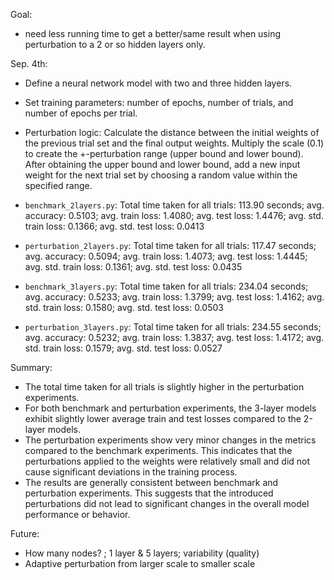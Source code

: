 Goal:
- need less running time to get a better/same result when using perturbation to a 2 or so hidden layers only.


Sep. 4th:
- Define a neural network model with two and three hidden layers.
- Set training parameters: number of epochs, number of trials, and number of epochs per trial.
- Perturbation logic: Calculate the distance between the initial weights of the previous trial set and the final output weights. Multiply the scale (0.1) to create the +-perturbation range (upper bound and lower bound). After obtaining the upper bound and lower bound, add a new input weight for the next trial set by choosing a random value within the specified range.

- `benchmark_2layers.py`: Total time taken for all trials: 113.90 seconds; avg. accuracy: 0.5103; avg. train loss: 1.4080; avg. test loss: 1.4476; avg. std. train loss: 0.1366; avg. std. 
 test loss: 0.0413
- `perturbation_2layers.py`: Total time taken for all trials: 117.47 seconds; avg. accuracy: 0.5094; avg. train loss: 1.4073; avg. test loss: 1.4445; avg. std. train loss: 0.1361; avg. std. test loss: 0.0435
- `benchmark_3layers.py`: Total time taken for all trials: 234.04 seconds; avg. accuracy: 0.5233; avg. train loss: 1.3799; avg. test loss: 1.4162; avg. std. train loss: 0.1580; avg. std. test loss: 0.0503
- `perturbation_3layers.py`: Total time taken for all trials: 234.55 seconds; avg. accuracy: 0.5232; avg. train loss: 1.3837; avg. test loss: 1.4172; avg. std. train loss: 0.1579; avg. std. test loss: 0.0527 

Summary:
- The total time taken for all trials is slightly higher in the perturbation experiments.
- For both benchmark and perturbation experiments, the 3-layer models exhibit slightly lower average train and test losses compared to the 2-layer models. 
- The perturbation experiments show very minor changes in the metrics compared to the benchmark experiments. This indicates that the perturbations applied to the weights were relatively small and did not cause significant deviations in the training process.
- The results are generally consistent between benchmark and perturbation experiments. This suggests that the introduced perturbations did not lead to significant changes in the overall model performance or behavior.

Future: 
- How many nodes? ; 1 layer & 5 layers; variability (quality)
- Adaptive perturbation from larger scale to smaller scale
